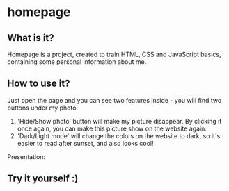 # homepage

## What is it?
Homepage is a project, created to train HTML, CSS and JavaScript basics, containing some personal information about me.

## How to use it?
Just open the page and you can see two features inside - you will find two buttons under my photo:
1. 'Hide/Show photo' button will make my picture disappear. By clicking it once again, you can make this picture show on the website again.
2. 'Dark/Light mode' will change the colors on the website to dark, so it's easier to read after sunset, and also looks cool!

Presentation:

## Try it yourself :) 

